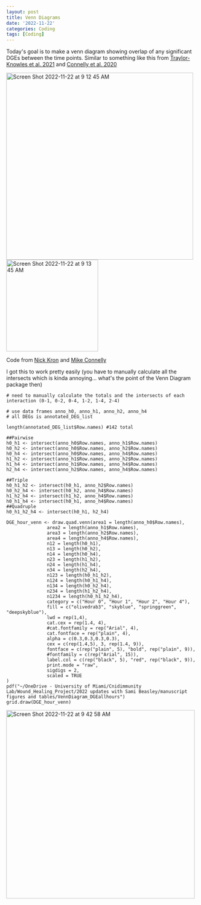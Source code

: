 ```yaml
---
layout: post
title: Venn Diagrams
date: '2022-11-22'
categories: Coding
tags: [Coding]
---
```


Today's goal is to make a venn diagram showing overlap of any significant DGEs between the time points. Similar to something like this from [Traylor-Knowles et al. 2021](https://www.frontiersin.org/articles/10.3389/fmars.2021.681563/full) and [Connelly et al. 2020](https://www.sciencedirect.com/science/article/pii/S0145305X20300094)

<img width="495" alt="Screen Shot 2022-11-22 at 9 12 45 AM" src="https://user-images.githubusercontent.com/56000927/203335783-8ce836fc-70a2-468f-99de-8e112d4881c9.png">
<img width="243" alt="Screen Shot 2022-11-22 at 9 13 45 AM" src="https://user-images.githubusercontent.com/56000927/203336001-245fa7d1-55f2-4a9f-92ce-0d770c6046ac.png">

Code from [Nick Kron](https://github.com/ademerlis/sctld_transcriptomics_2021/blob/main/orthofinder_mapping_NKron.Rmd) and [Mike Connelly](https://github.com/michaeltconnelly/EAPSI_Pocillopora_LPS/blob/master/Rmd/LPS_DESeq-venn_Pdam.Rmd)

I got this to work pretty easily (you have to manually calculate all the intersects which is kinda annoying... what's the point of the Venn Diagram package then)

```{r}
# need to manually calculate the totals and the intersects of each interaction (0-1, 0-2, 0-4, 1-2, 1-4, 2-4)

# use data frames anno_h0, anno_h1, anno_h2, anno_h4
# all DEGs is annotated_DEG_list

length(annotated_DEG_list$Row.names) #142 total

##Pairwise
h0_h1 <- intersect(anno_h0$Row.names, anno_h1$Row.names)
h0_h2 <- intersect(anno_h0$Row.names, anno_h2$Row.names)
h0_h4 <- intersect(anno_h0$Row.names, anno_h4$Row.names)
h1_h2 <- intersect(anno_h1$Row.names, anno_h2$Row.names)
h1_h4 <- intersect(anno_h1$Row.names, anno_h4$Row.names)
h2_h4 <- intersect(anno_h2$Row.names, anno_h4$Row.names)

##Triple
h0_h1_h2 <- intersect(h0_h1, anno_h2$Row.names)
h0_h2_h4 <- intersect(h0_h2, anno_h4$Row.names)
h1_h2_h4 <- intersect(h1_h2, anno_h4$Row.names)
h0_h1_h4 <- intersect(h0_h1, anno_h4$Row.names)
##Quadruple
h0_h1_h2_h4 <- intersect(h0_h1, h2_h4)

DGE_hour_venn <- draw.quad.venn(area1 = length(anno_h0$Row.names),
               area2 = length(anno_h1$Row.names),
               area3 = length(anno_h2$Row.names),
               area4 = length(anno_h4$Row.names),
               n12 = length(h0_h1),
               n13 = length(h0_h2),
               n14 = length(h0_h4),
               n23 = length(h1_h2),
               n24 = length(h1_h4),
               n34 = length(h2_h4),
               n123 = length(h0_h1_h2),
               n124 = length(h0_h1_h4),
               n134 = length(h0_h2_h4),
               n234 = length(h1_h2_h4),
               n1234 = length(h0_h1_h2_h4),
               category = c("Hour 0", "Hour 1", "Hour 2", "Hour 4"),
               fill = c("olivedrab3", "skyblue", "springgreen", "deepskyblue"),
               lwd = rep(1,4),
               cat.cex = rep(1.4, 4),
               #cat.fontfamily = rep("Arial", 4),
               cat.fontface = rep("plain", 4),
               alpha = c(0.3,0.3,0.3,0.3),
               cex = c(rep(1.4,5), 3, rep(1.4, 9)),
               fontface = c(rep("plain", 5), "bold", rep("plain", 9)),
               #fontfamily = c(rep("Arial", 15)),
               label.col = c(rep("black", 5), "red", rep("black", 9)),
               print.mode = "raw",
               sigdigs = 2,
               scaled = TRUE
) 
pdf("~/OneDrive - University of Miami/Cnidimmunity Lab/Wound_Healing_Project/2022 updates with Sami Beasley/manuscript figures and tables/VennDiagram_DGEallhours")
grid.draw(DGE_hour_venn)
```
<img width="499" alt="Screen Shot 2022-11-22 at 9 42 58 AM" src="https://user-images.githubusercontent.com/56000927/203342857-9c585a78-c04b-4fdd-b551-8a2a52168561.png">



